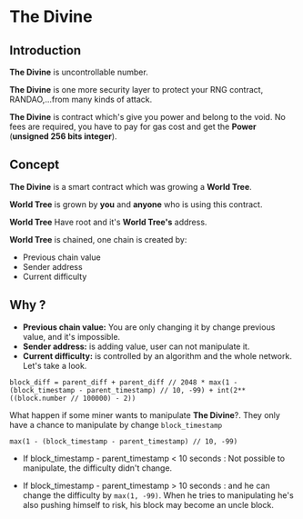 # The Divine

## Introduction

**The Divine** is uncontrollable number.

**The Divine** is one more security layer to protect your RNG contract, RANDAO,...from many kinds of attack.

**The Divine** is contract which's give you power and belong to the void. No fees are required, you have to pay for gas cost and get the **Power** (__unsigned 256 bits integer__).

## Concept

**The Divine** is a smart contract which was growing a **World Tree**.

**World Tree** is grown by **you** and **anyone** who is using this contract.

**World Tree** Have root and it's **World Tree's** address.

**World Tree** is chained, one chain is created by:

* Previous chain value
* Sender address
* Current difficulty

## Why ?

* **Previous chain value:** You are only changing it by change previous value, and it's impossible.
* **Sender address:** is adding value, user can not manipulate it.
* **Current difficulty:** is controlled by an algorithm and the whole network. Let's take a look.
```
block_diff = parent_diff + parent_diff // 2048 * max(1 - (block_timestamp - parent_timestamp) // 10, -99) + int(2**((block.number // 100000) - 2))
```
What happen if some miner wants to manipulate **The Divine**?.
They only have a chance to manipulate by change ``block_timestamp``
```
max(1 - (block_timestamp - parent_timestamp) // 10, -99)
```
* If block_timestamp - parent_timestamp < 10 seconds : Not possible to manipulate, the difficulty didn't change.

* If block_timestamp - parent_timestamp > 10 seconds : and he can change the difficulty by ``max(1, -99)``.
When he tries to manipulating he's also pushing himself to risk, his block may become an uncle block. 

